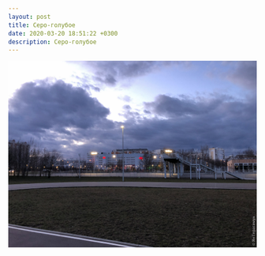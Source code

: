 ```yaml
---
layout: post
title: Серо-голубое
date: 2020-03-20 18:51:22 +0300
description: Серо-голубое
---
```


<img src="/assets/images/2020/03/2020-03-20_18-51-22_IMG_3133_web.jpg" class="img-fluid mx-auto d-block" alt="Серо-голубое" />
